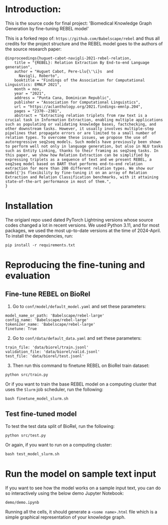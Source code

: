 # Introduction:

This is the source code for final project: 'Biomedical Knowledge Graph Generation by
fine-tuning REBEL model'

This is a forked repo of: `https://github.com/Babelscape/rebel`
and thus all credits for the project structure and the REBEL model goes to the authors of the 
source research paper: 
```
@inproceedings{huguet-cabot-navigli-2021-rebel-relation,
    title = "{REBEL}: Relation Extraction By End-to-end Language generation",
    author = "Huguet Cabot, Pere-Llu{\'\i}s  and
      Navigli, Roberto",
    booktitle = "Findings of the Association for Computational Linguistics: EMNLP 2021",
    month = nov,
    year = "2021",
    address = "Punta Cana, Dominican Republic",
    publisher = "Association for Computational Linguistics",
    url = "https://aclanthology.org/2021.findings-emnlp.204",
    pages = "2370--2381",
    abstract = "Extracting relation triplets from raw text is a crucial task in Information Extraction, enabling multiple applications such as populating or validating knowledge bases, factchecking, and other downstream tasks. However, it usually involves multiple-step pipelines that propagate errors or are limited to a small number of relation types. To overcome these issues, we propose the use of autoregressive seq2seq models. Such models have previously been shown to perform well not only in language generation, but also in NLU tasks such as Entity Linking, thanks to their framing as seq2seq tasks. In this paper, we show how Relation Extraction can be simplified by expressing triplets as a sequence of text and we present REBEL, a seq2seq model based on BART that performs end-to-end relation extraction for more than 200 different relation types. We show our model{'}s flexibility by fine-tuning it on an array of Relation Extraction and Relation Classification benchmarks, with it attaining state-of-the-art performance in most of them.",
}
```

# Installation

The origianl repo used dated PyTorch Lightning versions whose source codes changed a lot in recent versions.
We used Python 3.11, and for most packages, we used the most up-to-date versions at the time of 2024-April.
To install the dependencies, run:

`pip install -r requirements.txt`

# Reproducing the fine-tuning and evaluation

## Fine-tune REBEL on BioRel

1. Go to `conf/model/default_model.yaml` and set these parameters:
```
model_name_or_path: 'Babelscape/rebel-large'
config_name: 'Babelscape/rebel-large'
tokenizer_name: 'Babelscape/rebel-large' 
finetune: True
```

2. Go to `conf/data/default_data.yaml` and set these parameters:
```
train_file: 'data/biorel/train.jsonl'
validation_file: 'data/biorel/valid.jsonl'
test_file: 'data/biorel/test.jsonl'
```

3. Then run this command to finetune REBEL on BioRel train dataset:

`python src/train.py`

Or if you want to train the base REBEL model on a computing cluster that uses the `Slurm` job scheduler, run the following:

`bash finetune_model_slurm.sh` 

## Test fine-tuned model

To test the test data split of BioRel, run the following:

`python src/test.py`

Or again, if you want to run on a computing cluster:

`bash test_model_slurm.sh`

# Run the model on sample text input

If you want to see how the model works on a sample input text, you can do so interactively using the below
demo Jupyter Notebook:

`demo/demo.ipynb`

Running all the cells, it should generate a `<some name>.html` file which is a simple graphical 
representation of your knowledge graph. 

